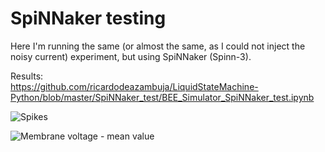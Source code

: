 # SpiNNaker testing
Here I'm running the same (or almost the same, as I could not inject the noisy current) experiment, but using SpiNNaker (Spinn-3).  
  
Results:  
https://github.com/ricardodeazambuja/LiquidStateMachine-Python/blob/master/SpiNNaker_test/BEE_Simulator_SpiNNaker_test.ipynb  
  
![Spikes](https://raw.githubusercontent.com/ricardodeazambuja/LiquidStateMachine-Python/master/SpiNNaker_test/spikes.png "Generated Spikes (red:exc, blue:inh)")  
  
![Membrane voltage - mean value](https://raw.githubusercontent.com/ricardodeazambuja/LiquidStateMachine-Python/master/SpiNNaker_test/membrane_voltage.png "Mean value of all membrane voltages")
